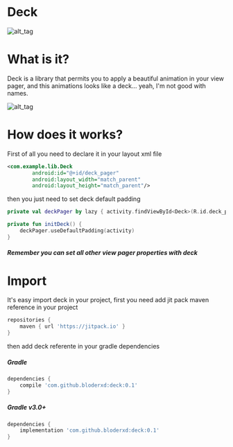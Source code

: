 # Deck

![alt_tag](https://bloximages.chicago2.vip.townnews.com/journaltimes.com/content/tncms/assets/v3/editorial/4/48/4484cfa4-e685-5fb8-9b05-3d3df399ac06/57838be8937b3.image.jpg)

# What is it?

Deck is a library that permits you to apply a beautiful animation in your view pager, and this animations looks like a deck... yeah, I'm not good with names.

![alt_tag](https://media.giphy.com/media/l4EpiKjC1H2sQCVva/giphy.gif)

# How does it works?

First of all you need to declare it in your layout xml file

```xml
<com.example.lib.Deck
        android:id="@+id/deck_pager"
        android:layout_width="match_parent"
        android:layout_height="match_parent"/>
```

then you just need to set deck default padding

```kotlin
private val deckPager by lazy { activity.findViewById<Deck>(R.id.deck_pager) }

private fun initDeck() {
    deckPager.useDefaultPadding(activity)
}

```

##### Remember you can set all other view pager properties with deck

# Import

It's easy import deck in your project, first you need add jit pack maven reference in your project

```groovy
repositories {
    maven { url 'https://jitpack.io' }
}
```

then add deck referente in your gradle dependencies

##### Gradle

```groovy
dependencies {
    compile 'com.github.bloderxd:deck:0.1'
}
```

##### Gradle v3.0+
```groovy
dependencies {
    implementation 'com.github.bloderxd:deck:0.1'
}
```
